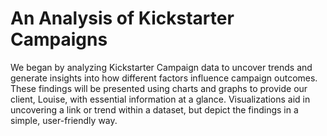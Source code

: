 # An Analysis of Kickstarter Campaigns
We began by analyzing Kickstarter Campaign data to uncover trends and generate insights into how different factors influence campaign outcomes. These findings will be presented using charts and graphs to provide our client, Louise, with essential information at a glance. Visualizations aid in uncovering a link or trend within a dataset, but depict the findings in a simple, user-friendly way.
